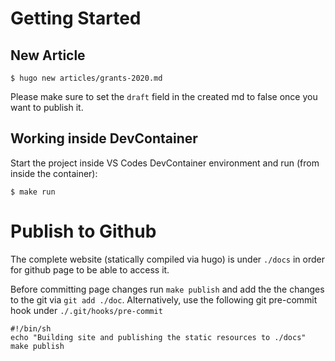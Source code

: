 # Getting Started

## New Article

    $ hugo new articles/grants-2020.md

Please make sure to set the `draft` field in the created md to false once you want
to publish it.

## Working inside DevContainer

Start the project inside VS Codes DevContainer environment and run (from inside the container):

    $ make run

# Publish to Github

The complete website (statically compiled via hugo) is under `./docs` in order
for github page to be able to access it.

Before committing page changes run `make publish` and add the the
changes to the git via `git add ./doc`. Alternatively, use the following git
pre-commit hook under `./.git/hooks/pre-commit`

    #!/bin/sh
    echo "Building site and publishing the static resources to ./docs"
    make publish
